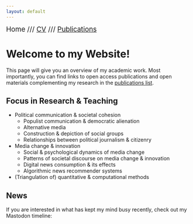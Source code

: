 ```yaml
---
layout: default
---
```


<span style="font-size:14pt">Home /// [CV](./cv.html) /// [Publications](./publications.html)</span>

# Welcome to my Website!

This page will give you an overview of my academic work. Most importantly, you can find links to open access publications and open materials complementing my research in the [publications list](./publications.html).

## Focus in Research & Teaching

* Political communication & societal cohesion
    + Populist communication & democratic alienation
    + Alternative media
    + Construction & depiction of social groups
    + Relationships between political journalism & citizenry
* Media change & innovation
    + Social & psychological dynamics of media change
    + Patterns of societal discourse on media change & innovation
    + Digital news consumption & its effects
    + Algorithmic news recommender systems
 * (Triangulation of) quantitative & computational methods

## News

If you are interested in what has kept my mind busy recently, check out my Mastodon timeline:

<div id="mt-timeline" class="mt-timeline">
    <div id="mt-body" class="mt-body">
        <div class="loading-spinner"></div>
    </div>
</div>